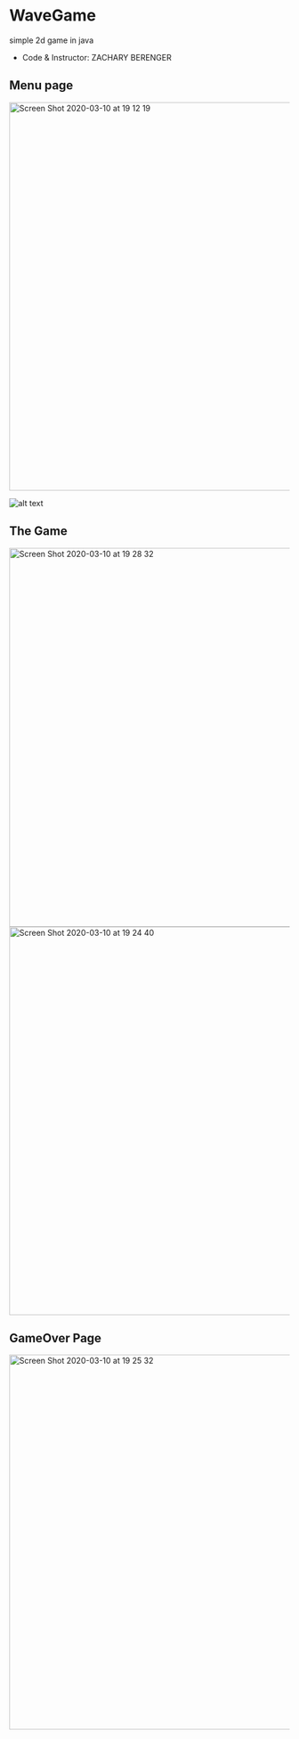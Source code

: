 # WaveGame
simple 2d game in java 
- Code & Instructor: ZACHARY BERENGER




## Menu page

<img width="697" alt="Screen Shot 2020-03-10 at 19 12 19" src="https://user-images.githubusercontent.com/45803647/76339785-3a286900-6303-11ea-9188-3a1a72b6a0c1.png">

<!-- https://user-images.githubusercontent.com/45803647/76339785-3a286900-6303-11ea-9188-3a1a72b6a0c1.png -->
![alt text](https://user-images.githubusercontent.com/45803647/76339785-3a286900-6303-11ea-9188-3a1a72b6a0c1.png)
<!-- ![alt text](https://github.com/yoavv2/base-apparel-coming-soon/blob/main/design/desktop-preview.jpg?raw=true) -->

## The Game

<img width="680" alt="Screen Shot 2020-03-10 at 19 28 32" src="https://user-images.githubusercontent.com/45803647/76341201-604f0880-6305-11ea-831c-a820b82cb022.png">

<img width="697" alt="Screen Shot 2020-03-10 at 19 24 40" src="https://user-images.githubusercontent.com/45803647/76341548-e23f3180-6305-11ea-977d-95b346e0bafd.png">


## GameOver Page
<img width="673" alt="Screen Shot 2020-03-10 at 19 25 32" src="https://user-images.githubusercontent.com/45803647/76341325-8d9bb680-6305-11ea-8eb6-aa7afde20a00.png">
